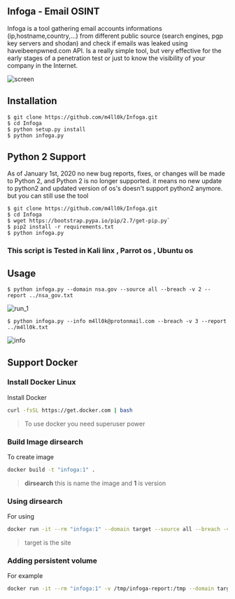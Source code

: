 ## Infoga - Email OSINT

Infoga is a tool gathering email accounts informations (ip,hostname,country,...) from different public source (search engines, pgp key servers and shodan) and check if emails was leaked using haveibeenpwned.com API. Is a really simple tool, but very effective for the early stages of a penetration test or just to know the visibility of your company in the Internet.

 ![screen](https://raw.githubusercontent.com/m4ll0k/Infoga/master/screen/main.png)

## Installation

```
$ git clone https://github.com/m4ll0k/Infoga.git
$ cd Infoga
$ python setup.py install
$ python infoga.py
```
## Python 2 Support 
As of January 1st, 2020 no new bug reports, fixes, or changes will be made to Python 2, and Python 2 is no longer supported.
it means no new update to python2 and updated version of os's doesn't support python2 anymore.
but you can still use the tool 
```
$ git clone https://github.com/m4ll0k/Infoga.git
$ cd Infoga
$ wget https://bootstrap.pypa.io/pip/2.7/get-pip.py`
$ pip2 install -r requirements.txt
$ python infoga.py

```

### This script is Tested in Kali linx , Parrot os , Ubuntu os 

## Usage

```
$ python infoga.py --domain nsa.gov --source all --breach -v 2 --report ../nsa_gov.txt
```

![run_1](https://raw.githubusercontent.com/m4ll0k/Infoga/master/screen/run_2.png)


```
$ python infoga.py --info m4ll0k@protonmail.com --breach -v 3 --report ../m4ll0k.txt
```

![info](https://raw.githubusercontent.com/m4ll0k/Infoga/master/screen/image_5.png)


## Support Docker
### Install Docker Linux
Install Docker
```sh
curl -fsSL https://get.docker.com | bash
```
> To use docker you need superuser power

### Build Image dirsearch
To create image
```sh
docker build -t "infoga:1" .
```
> **dirsearch** this is name the image and **1** is version

### Using dirsearch
For using
```sh
docker run -it --rm "infoga:1" --domain target --source all --breach -v 2
```
> target is the site

### Adding persistent volume
For example
```sh
docker run -it --rm "infoga:1" -v /tmp/infoga-report:/tmp --domain target --source all --breach -v 2 --report /tmp/report.txt
```
